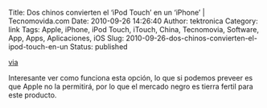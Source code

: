Title: Dos chinos convierten el ‘iPod Touch’ en un ‘iPhone’ | Tecnomovida.com
Date: 2010-09-26 14:26:40
Author: tektronica
Category: link
Tags: Apple, iPhone, iPod Touch, iTouch, China, Tecnomovia, Software, App, Apps, Aplicaciones, iOS
Slug: 2010-09-26-dos-chinos-convierten-el-ipod-touch-en-un
Status: published

[via](http://www.tecnomovida.com/?p=15763)

</p>

Interesante ver como funciona esta opción, lo que si podemos preveer es
que Apple no la permitirá, por lo que el mercado negro es tierra fertil
para este producto.

</p>

